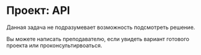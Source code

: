 # Проект: API

Данная задача не подразумевает возможность подсмотреть решение.

Вы можете написать преподавателю, если увидеть вариант готового проекта или проконсультирвоаться.

